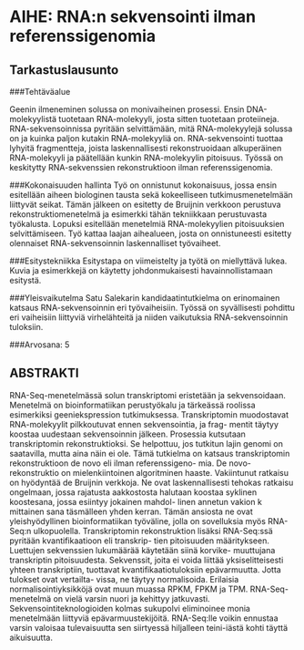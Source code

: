# AIHE: RNA:n sekvensointi ilman referenssigenomia

## Tarkastuslausunto

###Tehtäväalue

Geenin ilmeneminen solussa on monivaiheinen prosessi. Ensin DNA-molekyylistä tuotetaan RNA-molekyyli, josta
sitten tuotetaan proteiineja. RNA-sekvensoinnissa pyritään selvittämään, mitä RNA-molekyylejä solussa on ja
kuinka paljon kutakin RNA-molekyyliä on. RNA-sekvensointi tuottaa lyhyitä fragmentteja, joista laskennallisesti
rekonstruoidaan alkuperäinen RNA-molekyyli ja päätellään kunkin RNA-molekyylin pitoisuus. Työssä on keskitytty
RNA-sekvenssien rekonstruktioon ilman referenssigenomia.

###Kokonaisuuden hallinta
Työ on onnistunut kokonaisuus, jossa ensin esitellään aiheen biologinen tausta sekä kokeelliseen
tutkimusmenetelmään liittyvät seikat. Tämän jälkeen on esitetty de Bruijnin verkkoon perustuva
rekonstruktiomenetelmä ja esimerkki tähän tekniikkaan perustuvasta työkalusta. Lopuksi esitellään menetelmiä
RNA-molekyylien pitoisuuksien selvittämiseen. Työ kattaa laajan aihealueen, josta on onnistuneesti esitetty
olennaiset RNA-sekvensoinnin laskennalliset työvaiheet.

###Esitystekniikka
Esitystapa on viimeistelty ja työtä on miellyttävä lukea. Kuvia ja esimerkkejä on käytetty johdonmukaisesti
havainnollistamaan esitystä.

###Yleisvaikutelma
Satu Salekarin kandidaatintutkielma on erinomainen katsaus RNA-sekvensoinnin eri työvaiheisiin. Työssä on
syvällisesti pohdittu eri vaiheisiin liittyviä virhelähteitä ja niiden vaikutuksia RNA-sekvensoinnin tuloksiin.

###Arvosana: 5



## ABSTRAKTI
RNA-Seq-menetelmässä solun transkriptomi eristetään ja sekvensoidaan. Menetelmä on bioinformatiikan perustyökalu ja tärkeässä roolissa esimerkiksi geeniekspression tutkimuksessa.
Transkriptomin muodostavat RNA-molekyylit pilkkoutuvat ennen sekvensointia, ja frag- mentit täytyy koostaa uudestaan sekvensoinnin jälkeen. Prosessia kutsutaan transkriptomin rekonstruktioksi. Se helpottuu, jos tutkitun lajin genomi on saatavilla, mutta aina näin ei ole. Tämä tutkielma on katsaus transkriptomin rekonstruktioon de novo eli ilman referenssigeno- mia.
De novo-rekonstruktio on mielenkiintoinen algoritminen haaste. Vakiintunut ratkaisu on hyödyntää de Bruijnin verkkoja. Ne ovat laskennallisesti tehokas ratkaisu ongelmaan, jossa rajatusta aakkostosta halutaan koostaa syklinen koostesana, jossa esiintyy jokainen mahdol- linen annetun vakion k mittainen sana täsmälleen yhden kerran. Tämän ansiosta ne ovat yleishyödyllinen bioinformatiikan työväline, jolla on sovelluksia myös RNA-Seq:n ulkopuolella.
Transkriptomin rekonstruktion lisäksi RNA-Seq:ssä pyritään kvantifikaatioon eli transkrip- tien pitoisuuden määritykseen. Luettujen sekvenssien lukumäärää käytetään siinä korvike- muuttujana transkriptin pitoisuudesta. Sekvenssit, joita ei voida liittää yksiselitteisesti yhteen transkriptiin, tuottavat kvantifikaatiotuloksiin epävarmuutta. Jotta tulokset ovat vertailta- vissa, ne täytyy normalisoida. Erilaisia normalisointiyksikköjä ovat muun muassa RPKM, FPKM ja TPM.
RNA-Seq-menetelmä on vielä varsin nuori ja kehittyy jatkuvasti. Sekvensointiteknologioiden kolmas sukupolvi eliminoinee monia menetelmään liittyviä epävarmuustekijöitä. RNA-Seq:lle voikin ennustaa varsin valoisaa tulevaisuutta sen siirtyessä hiljalleen teini-iästä kohti täyttä aikuisuutta.
